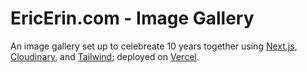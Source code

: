# EricErin.com - Image Gallery 

An image gallery set up to celebreate 10 years together using [Next.js](https://nextjs.org/), [Cloudinary](https://cloudinary.com), and [Tailwind](https://tailwindcss.com); deployed on [Vercel](https://vercel.com).
